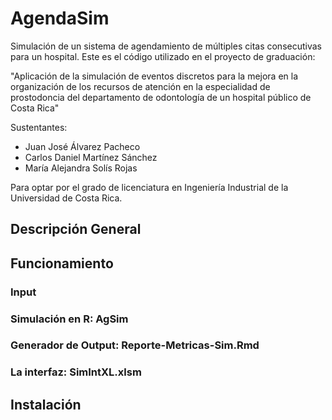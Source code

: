 # AgendaSim
 Simulación de un sistema de agendamiento de múltiples citas consecutivas para un hospital. Este es el código utilizado en el proyecto de graduación:

"Aplicación de la simulación de eventos discretos para la mejora en la 
organización de los recursos de atención en la especialidad de prostodoncia 
del departamento de odontología de un hospital público de Costa Rica"

Sustentantes:
- Juan José Álvarez Pacheco
- Carlos Daniel Martínez Sánchez
- María Alejandra Solís Rojas

Para optar por el grado de licenciatura en Ingeniería Industrial de la Universidad de Costa Rica.

## Descripción General



## Funcionamiento

### Input

### Simulación en R: AgSim

### Generador de Output: Reporte-Metricas-Sim.Rmd

### La interfaz: SimIntXL.xlsm

## Instalación 
